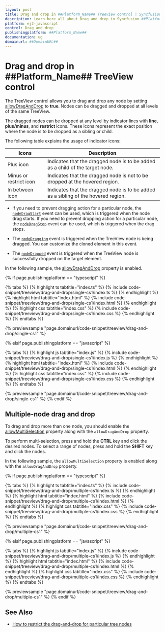 ```yaml
---
layout: post
title: Drag and drop in ##Platform_Name## TreeView control | Syncfusion
description: Learn here all about Drag and drop in Syncfusion ##Platform_Name## TreeView control of Syncfusion Essential JS 2 and more.
platform: ej2-javascript
control: Drag and drop
publishingplatform: ##Platform_Name##
documentation: ug
domainurl: ##DomainURL##
---
```


# Drag and drop in ##Platform_Name## TreeView control

The TreeView control allows you to drag and drop any node by setting [allowDragAndDrop](../api/treeview#allowdraganddrop) to **true**. Nodes can be dragged and dropped at all levels of the same TreeView.

The dragged nodes can be dropped at any level by indicator lines with **line**, **plus/minus**, and **restrict** icons. These icons represent the exact position where the node is to be dropped as a sibling or child.

The following table explains the usage of indicator icons:

| Icons | Description |
|------|-------------|
| Plus icon | Indicates that the dragged node is to be added as a child of the target node. |
| Minus or restrict icon | Indicates that the dragged node is not to be dropped at the hovered region. |
| In between icon | Indicates that the dragged node is to be added as a sibling of the hovered region. |

* If you need to prevent dragging action for a particular node, the [`nodeDragStart`](../api/treeview#nodedragstart) event can be used, which is triggered when the node drag starts. If you need to prevent dropping action for a particular node, the [`nodeDragStop`](../api/treeview#nodedragstop) event can be used, which is triggered when the drag stops.

* The [`nodeDragging`](../api/treeview#nodedragging) event is triggered when the TreeView node is being dragged. You can customize the cloned element in this event.

* The [`nodeDropped`](../api/treeview#nodedropped) event is triggered when the TreeView node is successfully dropped on the target element.

In the following sample, the [allowDragAndDrop](../api/treeview#allowdraganddrop) property is enabled.

{% if page.publishingplatform == "typescript" %}

 {% tabs %}
{% highlight ts tabtitle="index.ts" %}
{% include code-snippet/treeview/drag-and-drop/single-cs1/index.ts %}
{% endhighlight %}
{% highlight html tabtitle="index.html" %}
{% include code-snippet/treeview/drag-and-drop/single-cs1/index.html %}
{% endhighlight %}
{% highlight css tabtitle="index.css" %}
{% include code-snippet/treeview/drag-and-drop/single-cs1/index.css %}
{% endhighlight %}
{% endtabs %}

{% previewsample "page.domainurl/code-snippet/treeview/drag-and-drop/single-cs1" %}

{% elsif page.publishingplatform == "javascript" %}

{% tabs %}
{% highlight js tabtitle="index.js" %}
{% include code-snippet/treeview/drag-and-drop/single-cs1/index.js %}
{% endhighlight %}
{% highlight html tabtitle="index.html" %}
{% include code-snippet/treeview/drag-and-drop/single-cs1/index.html %}
{% endhighlight %}
{% highlight css tabtitle="index.css" %}
{% include code-snippet/treeview/drag-and-drop/single-cs1/index.css %}
{% endhighlight %}
{% endtabs %}

{% previewsample "page.domainurl/code-snippet/treeview/drag-and-drop/single-cs1" %}
{% endif %}

## Multiple-node drag and drop

To drag and drop more than one node, you should enable the [allowMultiSelection](../api/treeview#allowmultiselection) property along with the `allowDragAndDrop` property.

To perform multi-selection, press and hold the **CTRL** key and click the desired nodes. To select a range of nodes, press and hold the **SHIFT** key and click the nodes.

In the following sample, the `allowMultiSelection` property is enabled along with the `allowDragAndDrop` property.

{% if page.publishingplatform == "typescript" %}

 {% tabs %}
{% highlight ts tabtitle="index.ts" %}
{% include code-snippet/treeview/drag-and-drop/multiple-cs1/index.ts %}
{% endhighlight %}
{% highlight html tabtitle="index.html" %}
{% include code-snippet/treeview/drag-and-drop/multiple-cs1/index.html %}
{% endhighlight %}
{% highlight css tabtitle="index.css" %}
{% include code-snippet/treeview/drag-and-drop/multiple-cs1/index.css %}
{% endhighlight %}
{% endtabs %}
        
{% previewsample "page.domainurl/code-snippet/treeview/drag-and-drop/multiple-cs1" %}

{% elsif page.publishingplatform == "javascript" %}

{% tabs %}
{% highlight js tabtitle="index.js" %}
{% include code-snippet/treeview/drag-and-drop/multiple-cs1/index.js %}
{% endhighlight %}
{% highlight html tabtitle="index.html" %}
{% include code-snippet/treeview/drag-and-drop/multiple-cs1/index.html %}
{% endhighlight %}
{% highlight css tabtitle="index.css" %}
{% include code-snippet/treeview/drag-and-drop/multiple-cs1/index.css %}
{% endhighlight %}
{% endtabs %}

{% previewsample "page.domainurl/code-snippet/treeview/drag-and-drop/multiple-cs1" %}
{% endif %}

## See Also

* [How to restrict the drag-and-drop for particular tree nodes](./how-to/restrict-the-drag-and-drop-for-particular-tree-nodes)
